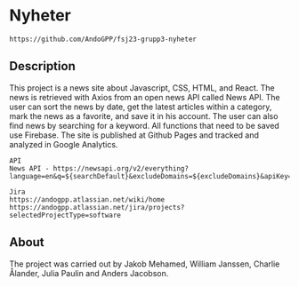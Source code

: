 # Nyheter
```
https://github.com/AndoGPP/fsj23-grupp3-nyheter
```

## Description
This project is a news site about Javascript, CSS, HTML, and React. The news is retrieved with Axios from an open news API called News API. 
The user can sort the news by date, get the latest articles within a category, mark the news as a favorite, and save it in his account. The user can also find news by searching for a keyword. All functions that need to be saved use Firebase. The site is published at Github Pages and tracked and analyzed in Google Analytics. 

```
API  
News API - https://newsapi.org/v2/everything?language=en&q=${searchDefault}&excludeDomains=${excludeDomains}&apiKey=${your_api_key_here}
```

```  
Jira
https://andogpp.atlassian.net/wiki/home
https://andogpp.atlassian.net/jira/projects?selectedProjectType=software
```

## About 
The project was carried out by Jakob Mehamed, William Janssen, Charlie Ålander, Julia Paulin and Anders Jacobson.